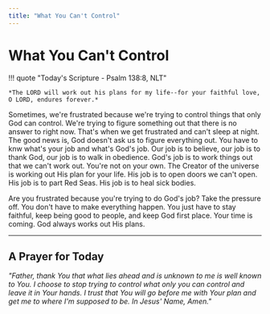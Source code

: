 ```yaml
---
title: "What You Can't Control"
---
```


# What You Can't Control

!!! quote "Today's Scripture - Psalm 138:8, NLT"
    
    *The LORD will work out his plans for my life--for your faithful love, O LORD, endures forever.*

Sometimes, we're frustrated because we're trying to control things that only God can control. We're trying to figure something out that there is no answer to right now. That's when we get frustrated and can't sleep at night. The good news is, God doesn't ask us to figure everything out. You have to knw what's your job and what's God's job. Our job is to believe, our job is to thank God, our job is to walk in obedience. God's job is to work things out that we can't work out. You're not on your own. The Creator of the universe is working out His plan for your life. His job is to open doors we can't open. His job is to part Red Seas. His job is to heal sick bodies.

Are you frustrated because you're trying to do God's job? Take the pressure off. You don't have to make everything happen. You just have to stay faithful, keep being good to people, and keep God first place. Your time is coming. God always works out His plans.

<hr>

## A Prayer for Today

*"Father, thank You that what lies ahead and is unknown to me is well known to You. I choose to stop trying to control what only you can control and leave it in Your hands. I trust that You will go before me with Your plan and get me to where I'm supposed to be. In Jesus' Name, Amen."*